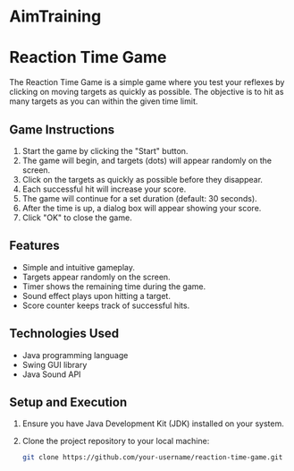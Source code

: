 # AimTraining
# Reaction Time Game

The Reaction Time Game is a simple game where you test your reflexes by clicking on moving targets as quickly as possible. The objective is to hit as many targets as you can within the given time limit.

## Game Instructions

1. Start the game by clicking the "Start" button.
2. The game will begin, and targets (dots) will appear randomly on the screen.
3. Click on the targets as quickly as possible before they disappear.
4. Each successful hit will increase your score.
5. The game will continue for a set duration (default: 30 seconds).
6. After the time is up, a dialog box will appear showing your score.
7. Click "OK" to close the game.

## Features

- Simple and intuitive gameplay.
- Targets appear randomly on the screen.
- Timer shows the remaining time during the game.
- Sound effect plays upon hitting a target.
- Score counter keeps track of successful hits.

## Technologies Used

- Java programming language
- Swing GUI library
- Java Sound API

## Setup and Execution

1. Ensure you have Java Development Kit (JDK) installed on your system.

2. Clone the project repository to your local machine:

   ```bash
   git clone https://github.com/your-username/reaction-time-game.git
